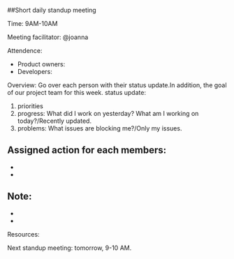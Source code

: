##Short daily standup meeting

Time: 9AM-10AM <br>

Meeting facilitator: @joanna

Attendence:
- Product owners:
- Developers:

Overview: Go over each person with their status update.In addition, the goal of our project team for this week.
status update:
1. priorities
2. progress: What did I work on yesterday? What am I working on today?/Recently updated.
3. problems: What issues are blocking me?/Only my issues.

Assigned action for each members:
- 
- 
- 

Note:
- 
- 
- 

Resources: 

Next standup meeting: tomorrow, 9-10 AM.
